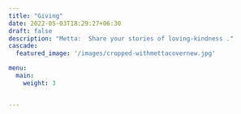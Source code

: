 ```yaml
---
title: "Giving"
date: 2022-05-03T18:29:27+06:30
draft: false
description: "Metta:  Share your stories of loving-kindness ."
cascade:
  featured_image: '/images/cropped-withmettacovernew.jpg'

menu:
  main:
    weight: 3


---
```


